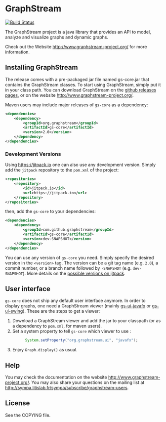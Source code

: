 # GraphStream


[![Build Status](https://travis-ci.org/graphstream/gs-core.svg?branch=dev)](https://travis-ci.org/graphstream/gs-core)

The GraphStream project is a java library that provides an API to model,
analyze and visualize graphs and dynamic graphs.

Check out the Website <http://www.graphstream-project.org/> for more information.

## Installing GraphStream

The release comes with a pre-packaged jar file named gs-core.jar that contains the GraphStream classes. To start using GraphStream, simply put it in your class path. You can download GraphStream on the [github releases pages](https://github.com/graphstream/gs-core/releases), or on the website <http://www.graphstream-project.org/>.

Maven users may include major releases of `gs-core` as a dependency:

```xml
<dependencies>
    <dependency>
        <groupId>org.graphstream</groupId>
        <artifactId>gs-core</artifactId>
        <version>2.0</version>
    </dependency>
</dependencies>
```

### Development Versions

Using <https://jitpack.io> one can also use any development version. Simply add the `jitpack` repository to the `pom.xml` of the project:

```xml
<repositories>
    <repository>
        <id>jitpack.io</id>
        <url>https://jitpack.io</url>
    </repository>
</repositories>
```

then, add the `gs-core` to your dependencies:

```xml
<dependencies>
    <dependency>
        <groupId>com.github.graphstream</groupId>
        <artifactId>gs-core</artifactId>
        <version>dev-SNAPSHOT</version>
    </dependency>
</dependencies>
```

You can use any version of `gs-core` you need. Simply specify the desired version in the `<version>` tag. The version can be a git tag name (e.g. `2.0`), a commit number, or a branch name followed by `-SNAPSHOT` (e.g. `dev-SNAPSHOT`). More details on the [possible versions on jitpack](https://jitpack.io/#graphstream/gs-core).

## User interface

`gs-core` does not ship any default user interface anymore. In order to display graphs, one need a GraphStream viewer (mainly [gs-ui-javafx](https://github.com/graphstream/gs-ui-javafx) or [gs-ui-swing](https://github.com/graphstream/gs-ui-swing)). These are the steps to get a viewer:

1. Download a GraphStream viewer and add the jar to your classpath (or as a dependency to `pom.xml`, for maven users).
2. Set a system property to tell `gs-core` which viewer to use :
```java
         System.setProperty("org.graphstream.ui", "javafx");
```
3. Enjoy `Graph.display()` as usual.

## Help

You may check the documentation on the website <http://www.graphstream-project.org/>. 
You may also share your questions on the mailing list at <http://sympa.litislab.fr/sympa/subscribe/graphstream-users>.

## License

See the COPYING file.
